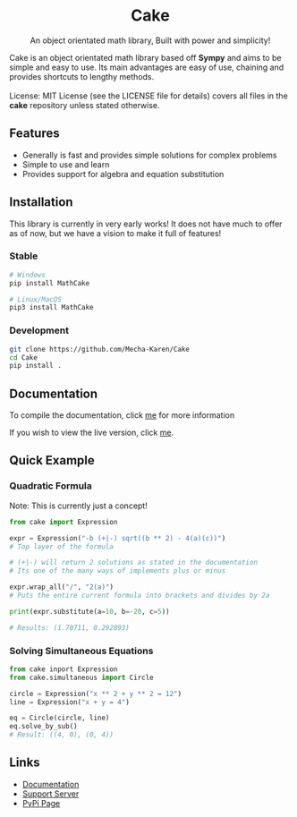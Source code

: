 <h1 align="center">Cake</h1>
<p align="center">An object orientated math library, Built with power and simplicity!</p>

<p>
    Cake is an object orientated math library based off <strong>Sympy</strong> and aims to be simple and easy to use. Its main advantages are easy of use, chaining and provides shortcuts to lengthy methods.<br><br>
    License: MIT License (see the LICENSE file for details) covers all files in the <strong>cake</strong> repository unless stated otherwise.
</p>

<h2>Features</h2>
<ul>
    <li>Generally is fast and provides simple solutions for complex problems</li>
    <li>Simple to use and learn</li>
    <li>Provides support for algebra and equation substitution</li>
</ul>

<h2>Installation</h2>
This library is currently in very early works! It does not have much to offer as of now, but we have a vision to make it full of features!

<h3>Stable</h3>

```sh
# Windows
pip install MathCake

# Linux/MacOS
pip3 install MathCake
```

<h3>Development</h3>

```sh
git clone https://github.com/Mecha-Karen/Cake
cd Cake
pip install .
```

<h2>Documentation</h2>

To compile the documentation, click [me](https://github.com/Mecha-Karen/Documentation#compiling-cake) for more information

If you wish to view the live version, click [me](https://docs.mechakaren.xyz/cake).

<h2>Quick Example</h2>

<h3>Quadratic Formula</h3>
Note: This is currently just a concept!

```py
from cake import Expression

expr = Expression("-b (+|-) sqrt((b ** 2) - 4(a)(c))")
# Top layer of the formula

# (+|-) will return 2 solutions as stated in the documentation
# Its one of the many ways of implements plus or minus

expr.wrap_all("/", "2(a)")
# Puts the entire current formula into brackets and divides by 2a

print(expr.substitute(a=10, b=-20, c=5))

# Results: (1.70711, 0.292893)
```

<h3>Solving Simultaneous Equations</h3>

```py
from cake inport Expression
from cake.simultaneous import Circle

circle = Expression("x ** 2 + y ** 2 = 12")
line = Expression("x + y = 4")

eq = Circle(circle, line)
eq.solve_by_sub()
# Result: ((4, 0), (0, 4))
```

<h2>Links</h2>
<ul>
    <li><a href="https://docs.mechakaren.xyz/cake">Documentation</a></li>
    <li><a href="https://discord.gg/Q5mFhUM">Support Server</a></li>
    <li><a href="https://pypi.org/project/MathCake/">PyPi Page</a></li>
</ul>